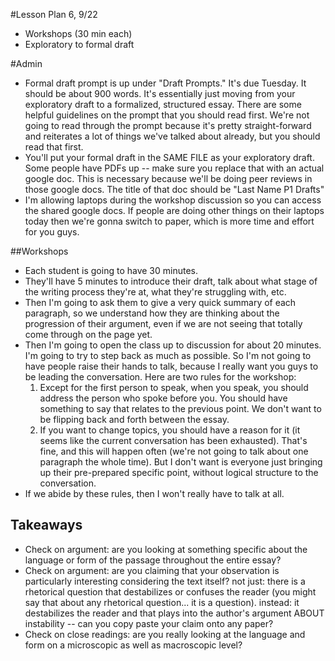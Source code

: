 #Lesson Plan 6, 9/22
- Workshops (30 min each)
- Exploratory to formal draft

#Admin

- Formal draft prompt is up under "Draft Prompts." It's due Tuesday. It should be about 900 words. It's essentially just moving from your exploratory draft to a formalized, structured essay. There are some helpful guidelines on the prompt that you should read first. We're not going to read through the prompt because it's pretty straight-forward and reiterates a lot of things we've talked about already, but you should read that first.
- You'll put your formal draft in the SAME FILE as your exploratory draft. Some people have PDFs up -- make sure you replace that with an actual google doc. This is necessary because we'll be doing peer reviews in those google docs. The title of that doc should be "Last Name P1 Drafts"
- I'm allowing laptops during the workshop discussion so you can access the shared google docs. If people are doing other things on their laptops today then we're gonna switch to paper, which is more time and effort for you guys.

##Workshops

- Each student is going to have 30 minutes.
- They'll have 5 minutes to introduce their draft, talk about what stage of the writing process they're at, what they're struggling with, etc.
- Then I'm going to ask them to give a very quick summary of each paragraph, so we understand how they are thinking about the progression of their argument, even if we are not seeing that totally come through on the page yet.
- Then I'm going to open the class up to discussion for about 20 minutes. I'm going to try to step back as much as possible. So I'm not going to have people raise their hands to talk, because I really want you guys to be leading the conversation. Here are two rules for the workshop:
  1. Except for the first person to speak, when you speak, you should address the person who spoke before you. You should have something to say that relates to the previous point. We don't want to be flipping back and forth between the essay.
  2. If you want to change topics, you should have a reason for it (it seems like the current conversation has been exhausted). That's fine, and this will happen often (we're not going to talk about one paragraph the whole time). But I don't want is everyone just bringing up their pre-prepared specific point, without logical structure to the conversation.
- If we abide by these rules, then I won't really have to talk at all.


## Takeaways
- Check on argument: are you looking at something specific about the language or form of the passage throughout the entire essay?
- Check on argument: are you claiming that your observation is particularly interesting considering the text itself? not just: there is a rhetorical question that destabilizes or confuses the reader (you might say that about any rhetorical question... it is a question). instead: it destabilizes the reader and that plays into the author's argument ABOUT instability -- can you copy paste your claim onto any paper?
- Check on close readings: are you really looking at the language and form on a microscopic as well as macroscopic level? 

